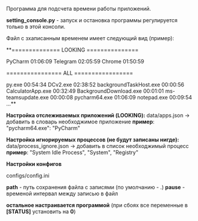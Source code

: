 Программа для подсчета времени работы приложений.

**setting_console.py** - запуск и остановка программы регулируется только в этой консоли.

Файл с зхаписанным временем имеет следующий вид (пример):

**==============  LOOKING  ===============

PyCharm                             01:06:09
Telegram                            02:05:59
Chrome                              01:50:59


================  ALL  =================

py.exe                              00:54:34
DCv2.exe                            02:38:52
backgroundTaskHost.exe              00:00:56
CalculatorApp.exe                   00:32:49
BackgroundDownload.exe              00:01:01
ms-teamsupdate.exe                  00:00:08
pycharm64.exe                       01:06:09
notepad.exe                         00:09:54
...**


**Настройка отслеживаемых приложений (LOOKING):**
  data/apps.json  ->  добавить в словарь необходжимое приложение
  **пример**:   "pycharm64.exe": "PyCharm"

**Настройка игнорируемых процессов (не будут записаны нигде):**
  data/process_ignore.json  ->  добавить в список необходжимый процесс
  **пример**:   "System Idle Process", "System", "Registry"

**Настройки конфигов**

  configs/config.ini

  **path** - путь сохранения файла с записями (по умолчанию - .)
  **pause** - временой интервал между записью в файл

  **остальное настраивается программой**
  (при сбоях все переменные в **[STATUS]** установить на **0**)
  
